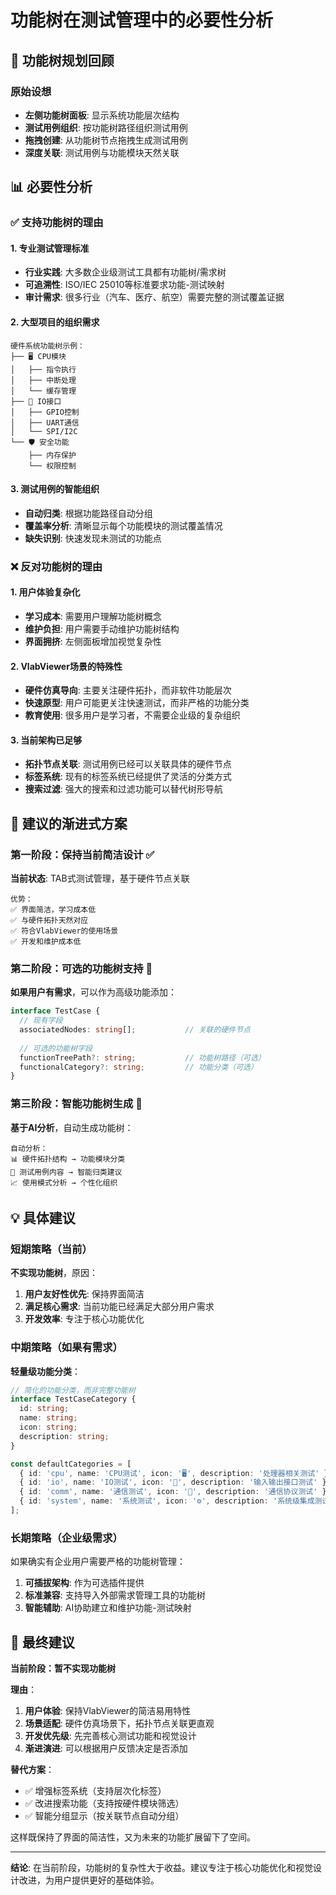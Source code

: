 # 功能树在测试管理中的必要性分析

## 🤔 功能树规划回顾

### 原始设想
- **左侧功能树面板**: 显示系统功能层次结构
- **测试用例组织**: 按功能树路径组织测试用例
- **拖拽创建**: 从功能树节点拖拽生成测试用例
- **深度关联**: 测试用例与功能模块天然关联

## 📊 必要性分析

### ✅ 支持功能树的理由

#### 1. **专业测试管理标准**
- **行业实践**: 大多数企业级测试工具都有功能树/需求树
- **可追溯性**: ISO/IEC 25010等标准要求功能-测试映射
- **审计需求**: 很多行业（汽车、医疗、航空）需要完整的测试覆盖证据

#### 2. **大型项目的组织需求**
```
硬件系统功能树示例：
├── 🖥️ CPU模块
│   ├── 指令执行
│   ├── 中断处理  
│   └── 缓存管理
├── 🔌 IO接口
│   ├── GPIO控制
│   ├── UART通信
│   └── SPI/I2C
└── 🛡️ 安全功能
    ├── 内存保护
    └── 权限控制
```

#### 3. **测试用例的智能组织**
- **自动归类**: 根据功能路径自动分组
- **覆盖率分析**: 清晰显示每个功能模块的测试覆盖情况
- **缺失识别**: 快速发现未测试的功能点

### ❌ 反对功能树的理由

#### 1. **用户体验复杂化**
- **学习成本**: 需要用户理解功能树概念
- **维护负担**: 用户需要手动维护功能树结构
- **界面拥挤**: 左侧面板增加视觉复杂性

#### 2. **VlabViewer场景的特殊性**
- **硬件仿真导向**: 主要关注硬件拓扑，而非软件功能层次
- **快速原型**: 用户可能更关注快速测试，而非严格的功能分类
- **教育使用**: 很多用户是学习者，不需要企业级的复杂组织

#### 3. **当前架构已足够**
- **拓扑节点关联**: 测试用例已经可以关联具体的硬件节点
- **标签系统**: 现有的标签系统已经提供了灵活的分类方式
- **搜索过滤**: 强大的搜索和过滤功能可以替代树形导航

## 🎯 建议的渐进式方案

### 第一阶段：保持当前简洁设计 ✅
**当前状态**: TAB式测试管理，基于硬件节点关联
```
优势：
✅ 界面简洁，学习成本低
✅ 与硬件拓扑天然对应
✅ 符合VlabViewer的使用场景
✅ 开发和维护成本低
```

### 第二阶段：可选的功能树支持 🔄
**如果用户有需求**，可以作为高级功能添加：
```typescript
interface TestCase {
  // 现有字段
  associatedNodes: string[];           // 关联的硬件节点
  
  // 可选的功能树字段
  functionTreePath?: string;           // 功能树路径（可选）
  functionalCategory?: string;         // 功能分类（可选）
}
```

### 第三阶段：智能功能树生成 🚀
**基于AI分析**，自动生成功能树：
```
自动分析：
📊 硬件拓扑结构 → 功能模块分类
🤖 测试用例内容 → 智能归类建议  
📈 使用模式分析 → 个性化组织
```

## 💡 具体建议

### 短期策略（当前）
**不实现功能树**，原因：
1. **用户友好性优先**: 保持界面简洁
2. **满足核心需求**: 当前功能已经满足大部分用户需求
3. **开发效率**: 专注于核心功能优化

### 中期策略（如果有需求）
**轻量级功能分类**：
```typescript
// 简化的功能分类，而非完整功能树
interface TestCaseCategory {
  id: string;
  name: string;
  icon: string;
  description: string;
}

const defaultCategories = [
  { id: 'cpu', name: 'CPU测试', icon: '🖥️', description: '处理器相关测试' },
  { id: 'io', name: 'IO测试', icon: '🔌', description: '输入输出接口测试' },
  { id: 'comm', name: '通信测试', icon: '📡', description: '通信协议测试' },
  { id: 'system', name: '系统测试', icon: '⚙️', description: '系统级集成测试' }
];
```

### 长期策略（企业级需求）
如果确实有企业用户需要严格的功能树管理：
1. **可插拔架构**: 作为可选插件提供
2. **标准兼容**: 支持导入外部需求管理工具的功能树
3. **智能辅助**: AI协助建立和维护功能-测试映射

## 🎯 最终建议

**当前阶段：暂不实现功能树**

**理由**：
1. **用户体验**: 保持VlabViewer的简洁易用特性
2. **场景适配**: 硬件仿真场景下，拓扑节点关联更直观
3. **开发优先级**: 先完善核心测试功能和视觉设计
4. **渐进演进**: 可以根据用户反馈决定是否添加

**替代方案**：
- ✅ 增强标签系统（支持层次化标签）
- ✅ 改进搜索功能（支持按硬件模块筛选）
- ✅ 智能分组显示（按关联节点自动分组）

这样既保持了界面的简洁性，又为未来的功能扩展留下了空间。

---

**结论**: 在当前阶段，功能树的复杂性大于收益。建议专注于核心功能优化和视觉设计改进，为用户提供更好的基础体验。
